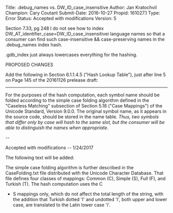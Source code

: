 Title:       .debug_names vs. DW_ID_case_insensitive
Author:      Jan Kratochvil
Champion:    Cary Coutant
Submit-Date: 2016-10-27
Propid:      161027.1
Type:        Error
Status:      Accepted with modifications
Version:     5

Section 7.33, pg 248
I do not see how to index DW_AT_identifier_case=DW_ID_case_insensitivei
language names so that a consumer can find such case-insensitive &&
case-preserving names in the .debug_names index hash.

.gdb_index just always lowercases everything for the hashing.


PROPOSED CHANGES

Add the following in Section 6.1.1.4.5 ("Hash Lookup Table"), just
after line 5 on Page 145 of the 20161126 prelease draft:

-------------
For the purposes of the hash computation, each symbol name should be
folded according to the simple case folding algorithm defined in the
"Caseless Matching" subsection of Section 5.18 ("Case Mappings") of
the Unicode Standard, Version 9.0.0. The original symbol name, as it
appears in the source code, should be stored in the name table.
*Thus, two symbols that differ only by case will hash to
the same slot, but the consumer will be able to distinguish the names
when appropriate.*

--

Accepted with modifications -- 1/24/2017

The following text will be added:

The simple case folding algorithm is further described
in the CaseFolding.txt file distributed with the Unicode Character
Database. That file defines four classes of mappings: Common (C),
Simple (S), Full (F), and Turkish (T). The hash computation uses the C
+ S mappings only, which do not affect the total length of the
string, with the addition that Turkish dotted 'I' and undotted 'I', both
upper and lower case, are translated to the Latin lower case 'i'.
